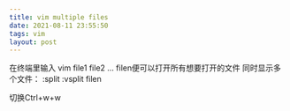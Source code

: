 ```yaml
---
title: vim multiple files
date: 2021-08-11 23:55:50
tags: vim
layout: post
---
```


在终端里输入 
vim file1 file2 ... filen便可以打开所有想要打开的文件
同时显示多个文件：
:split
:vsplit filen

切换Ctrl+w+w